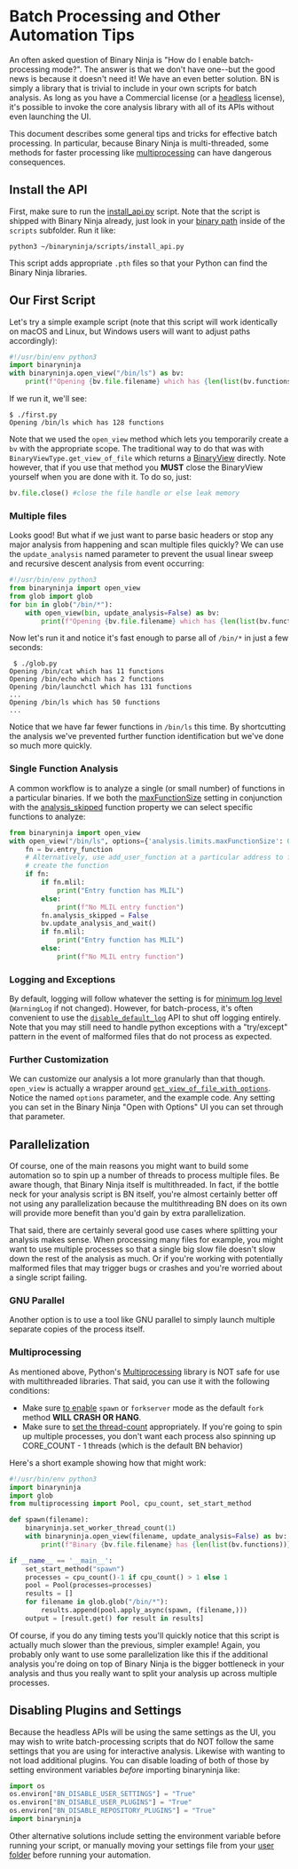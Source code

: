 # Batch Processing and Other Automation Tips

An often asked question of Binary Ninja is "How do I enable batch-processing mode?". The answer is that we don't have one--but the good news is because it doesn't need it! We have an even better solution. BN is simply a library that is trivial to include in your own scripts for batch analysis. As long as you have a Commercial license (or a [headless](https://binary.ninja/purchase/#container:~:text=This%20works%20especially%20well%20with%20our,that%20are%20designed%20for%20headless%2Donly%20installs.) license), it's possible to invoke the core analysis library with all of its APIs without even launching the UI.

This document describes some general tips and tricks for effective batch processing. In particular, because Binary Ninja is multi-threaded, some methods for faster processing like [multiprocessing](https://docs.python.org/3/library/multiprocessing.html) can have dangerous consequences.

## Install the API

First, make sure to run the [install_api.py](https://github.com/Vector35/binaryninja-api/tree/dev/scripts) script. Note that the script is shipped with Binary Ninja already, just look in your [binary path](../guide/#binary-path) inside of the `scripts` subfolder. Run it like:

```
python3 ~/binaryninja/scripts/install_api.py
```

This script adds appropriate `.pth` files so that your Python can find the Binary Ninja libraries.

## Our First Script

Let's try a simple example script (note that this script will work identically on macOS and Linux, but Windows users will want to adjust paths accordingly):

```python
#!/usr/bin/env python3
import binaryninja
with binaryninja.open_view("/bin/ls") as bv:
	print(f"Opening {bv.file.filename} which has {len(list(bv.functions))} functions")
```

If we run it, we'll see:

```
$ ./first.py
Opening /bin/ls which has 128 functions
```

Note that we used the `open_view` method which lets you temporarily create a `bv` with the appropriate scope. The traditional way to do that was with `BinaryViewType.get_view_of_file` which returns a [BinaryView](https://api.binary.ninja/binaryninja.binaryview.BinaryView.html#binaryninja.binaryview.BinaryView) directly. Note however, that if you use that method you **MUST** close the BinaryView yourself when you are done with it. To do so, just:

```python
bv.file.close() #close the file handle or else leak memory
```

### Multiple files

Looks good! But what if we just want to parse basic headers or stop any major analysis from happening and scan multiple files quickly? We can use the `update_analysis` named parameter to prevent the usual linear sweep and recursive descent analysis from event occurring:

```python
#!/usr/bin/env python3
from binaryninja import open_view
from glob import glob
for bin in glob("/bin/*"):
	with open_view(bin, update_analysis=False) as bv:
		print(f"Opening {bv.file.filename} which has {len(list(bv.functions))} functions")
```

Now let's run it and notice it's fast enough to parse all of `/bin/*` in just a few seconds:

```
 $ ./glob.py
Opening /bin/cat which has 11 functions
Opening /bin/echo which has 2 functions
Opening /bin/launchctl which has 131 functions
...
Opening /bin/ls which has 50 functions
...
```

Notice that we have far fewer functions in `/bin/ls` this time. By shortcutting the analysis we've prevented further function identification but we've done so much more quickly.

### Single Function Analysis

A common workflow is to analyze a single (or small number) of functions in a particular binaries. If we both the [maxFunctionSize](https://docs.binary.ninja/getting-started.html#analysis.limits.maxFunctionSize) setting in conjunction with the [analysis_skipped](https://api.binary.ninja/binaryninja.function-module.html#binaryninja.function.Function.analysis_skipped) function property we can select specific functions to analyze:

```python
from binaryninja import open_view
with open_view("/bin/ls", options={'analysis.limits.maxFunctionSize': 0}) as bv:
    fn = bv.entry_function
    # Alternatively, use add_user_function at a particular address to first
    # create the function
    if fn:
        if fn.mlil:
            print("Entry function has MLIL")
        else:
            print(f"No MLIL entry function")
        fn.analysis_skipped = False
        bv.update_analysis_and_wait()
        if fn.mlil:
            print("Entry function has MLIL")
        else:
            print(f"No MLIL entry function")
```

### Logging and Exceptions

By default, logging will follow whatever the setting is for [minimum log level](https://docs.binary.ninja/guide/settings.html#all-settings) (`WarningLog` if not changed). However, for batch-process, it's often convenient to use the [`disable_default_log`](https://api.binary.ninja/index.html#binaryninja.disable_default_log) API to shut off logging entirely. Note that you may still need to handle python exceptions with a "try/except" pattern in the event of malformed files that do not process as expected.

### Further Customization

We can customize our analysis a lot more granularly than that though. `open_view` is actually a wrapper around [`get_view_of_file_with_options`](https://api.binary.ninja/binaryninja.binaryview-module.html#binaryninja.binaryview.BinaryViewType.get_view_of_file_with_options). Notice the named `options` parameter, and the example code. Any setting you can set in the Binary Ninja "Open with Options" UI you can set through that parameter.

## Parallelization

Of course, one of the main reasons you might want to build some automation so to spin up a number of threads to process multiple files. Be aware though, that Binary Ninja itself is multithreaded. In fact, if the bottle neck for your analysis script is BN itself, you're almost certainly better off not using any parallelization because the multithreading BN does on its own will provide more benefit than you'd gain by extra parallelization.

That said, there are certainly several good use cases where splitting your analysis makes sense. When processing many files for example, you might want to use multiple processes so that a single big slow file doesn't slow down the rest of the analysis as much. Or if you're working with potentially malformed files that may trigger bugs or crashes and you're worried about a single script failing.

### GNU Parallel

Another option is to use a tool like GNU parallel to simply launch multiple separate copies of the process itself.

### Multiprocessing

As mentioned above, Python's [Multiprocessing](https://docs.python.org/3/library/multiprocessing.html) library is NOT safe for use with multithreaded libraries. That said, you can use it with the following conditions:

- Make sure [to enable](https://docs.python.org/3/library/multiprocessing.html#contexts-and-start-methods) `spawn` or `forkserver` mode as the default `fork` method **WILL CRASH OR HANG**.
- Make sure to [set the thread-count](https://api.binary.ninja/binaryninja.mainthread-module.html#binaryninja.mainthread.set_worker_thread_count) appropriately. If you're going to spin up multiple processes, you don't want each process also spinning up CORE_COUNT - 1 threads (which is the default BN behavior)

Here's a short example showing how that might work:

```python
#!/usr/bin/env python3
import binaryninja
import glob
from multiprocessing import Pool, cpu_count, set_start_method

def spawn(filename):
    binaryninja.set_worker_thread_count(1)
    with binaryninja.open_view(filename, update_analysis=False) as bv:
        print(f"Binary {bv.file.filename} has {len(list(bv.functions))} functions.")

if __name__ == '__main__':
    set_start_method("spawn")
    processes = cpu_count()-1 if cpu_count() > 1 else 1
    pool = Pool(processes=processes)
    results = []
    for filename in glob.glob("/bin/*"):
        results.append(pool.apply_async(spawn, (filename,)))
    output = [result.get() for result in results]
```

Of course, if you do any timing tests you'll quickly notice that this script is actually much slower than the previous, simpler example!  Again, you probably only want to use some parallelization like this if the additional analysis you're doing on top of Binary Ninja is the bigger bottleneck in your analysis and thus you really want to split your analysis up across multiple processes.

## Disabling Plugins and Settings

Because the headless APIs will be using the same settings as the UI, you may wish to write batch-processing scripts that do NOT follow the same settings that you are using for interactive analysis. Likewise with wanting to not load additional plugins. You can disable loading of both of those by setting environment variables _before_ importing binaryninja like:

```python
import os
os.environ["BN_DISABLE_USER_SETTINGS"] = "True"
os.environ["BN_DISABLE_USER_PLUGINS"] = "True"
os.environ["BN_DISABLE_REPOSITORY_PLUGINS"] = "True"
import binaryninja
```

Other alternative solutions include setting the environment variable before running your script, or manually moving your settings file from your [user folder](../getting-started.md#user-folder) before running your automation.

